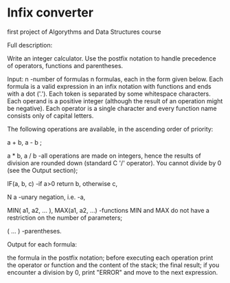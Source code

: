 # Infix converter
first project of Algorythms and Data Structures course 

Full description:

Write an integer calculator. Use the postfix notation to handle precedence of operators, functions and parentheses.

Input:
n -number of formulas
n formulas, each in the form given below.
Each formula is a valid expression in an infix notation with functions and ends with a dot ('.'). Each token is separated by some whitespace characters. Each operand is a positive integer (although the result of an operation might be negative). Each operator is a single character and every function name consists only of capital letters.

The following operations are available, in the ascending order of priority:

a + b, a - b ;

a * b, a / b -all operations are made on integers, hence the results of division are rounded down (standard C '/' operator). You cannot divide by 0 (see the Output section);

IF(a, b, c) -if a>0 return b, otherwise c,

N a -unary negation, i.e. -a,

MIN( a1, a2, ... ), MAX(a1, a2, ...) -functions MIN and MAX do not have a restriction on the number of parameters;

( ... ) -parentheses.

Output for each formula:

the formula in the postfix notation; before executing each operation print the operator or function and the content of the stack; the final result;
if you encounter a division by 0, print "ERROR" and move to the next expression.
